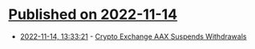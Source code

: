 # [Published on 2022-11-14](index.md)

* [2022-11-14, 13:33:21](https://news.ycombinator.com/item?id=33593646) - [Crypto Exchange AAX Suspends Withdrawals](https://trends.aax.com/important-update-forward-through-adversity)
